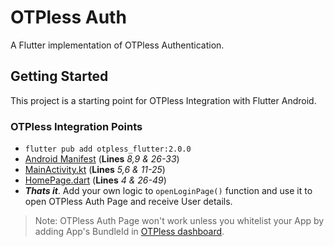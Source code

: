 # OTPless Auth

A Flutter implementation of OTPless Authentication.

## Getting Started

This project is a starting point for OTPless Integration with Flutter Android.

### OTPless Integration Points

- ```flutter pub add otpless_flutter:2.0.0```
- [Android Manifest](./android/app/src/main/AndroidManifest.xml) (**Lines** *8,9 & 26-33*)
- [MainActivity.kt](./android/app/src/main/kotlin/com/bytebane/otpless_auth/MainActivity.kt) (**Lines** *5,6 & 11-25*)
- [HomePage.dart](./lib/home_page.dart) (**Lines** *4 & 26-49*)
- ***Thats it***. Add your own logic to `openLoginPage()` function and use it to open OTPless Auth Page and receive User details.

> Note: OTPless Auth Page won't work unless you whitelist your App by adding App's BundleId in [OTPless dashboard](https://otpless.com/platforms/flutter).
